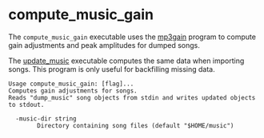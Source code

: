 # compute\_music\_gain

The `compute_music_gain` executable uses the
[mp3gain](http://mp3gain.sourceforge.net/) program to compute gain adjustments
and peak amplitudes for dumped songs.

The [update_music](../update_music) executable computes the same data when
importing songs. This program is only useful for backfilling missing data.

```
Usage compute_music_gain: [flag]...
Computes gain adjustments for songs.
Reads "dump_music" song objects from stdin and writes updated objects to stdout.

  -music-dir string
        Directory containing song files (default "$HOME/music")
```
